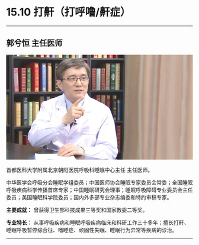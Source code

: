 # 15.10 打鼾（打呼噜/鼾症）

---

## 郭兮恒 主任医师

![1683874822556](image/c15_010/1683874822556.png)

首都医科大学附属北京朝阳医院呼吸科睡眠中心主任 主任医师。

中华医学会呼吸分会睡眠学组委员；中国医师协会睡眠专家委员会常委；全国睡眠呼吸疾病科学传播首席专家；中国睡眠研究会理事；睡眠呼吸障碍专业委员会主任委员；美国睡眠科学院委员；国内外多部专业杂志编委和特约审稿专家。


**主要成就：** 曾获得卫生部科技成果三等奖和国家教委二等奖。


**专业特长：** 从事呼吸疾病和睡眠呼吸疾病临床和科研工作三十多年；擅长打鼾、睡眠呼吸暂停综合征、嗜睡症、顽固性失眠、睡眠行为异常等疾病的诊治。

---
